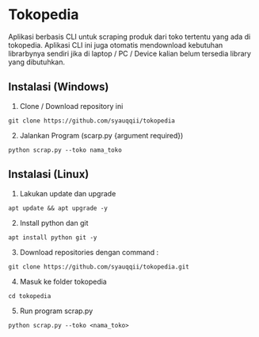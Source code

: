 # Tokopedia
Aplikasi berbasis CLI untuk scraping produk dari toko tertentu yang ada di tokopedia.
Aplikasi CLI ini juga otomatis mendownload kebutuhan librarbynya sendiri jika di laptop / PC / Device kalian belum tersedia library yang dibutuhkan.

## Instalasi (Windows)
1. Clone / Download repository ini
```
git clone https://github.com/syauqqii/tokopedia
```
2. Jalankan Program (scarp.py {argument required})
```
python scrap.py --toko nama_toko
```

## Instalasi (Linux)
1. Lakukan update dan upgrade
```
apt update && apt upgrade -y
```
2. Install python dan git
```
apt install python git -y
```
3. Download repositories dengan command :
```
git clone https://github.com/syauqqii/tokopedia.git
```
4. Masuk ke folder tokopedia
```
cd tokopedia
```
5. Run program scrap.py
```
python scrap.py --toko <nama_toko>
```
